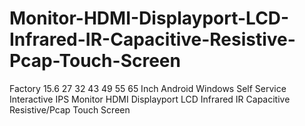 # Monitor-HDMI-Displayport-LCD-Infrared-IR-Capacitive-Resistive-Pcap-Touch-Screen
Factory 15.6 27 32 43 49 55 65 Inch Android Windows Self Service Interactive IPS Monitor HDMI Displayport LCD Infrared IR Capacitive Resistive/Pcap Touch Screen
